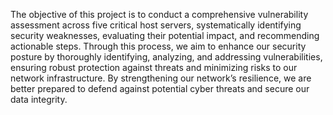 The objective of this project is to conduct a comprehensive vulnerability assessment across five critical host servers, systematically identifying security weaknesses, evaluating their potential impact, and recommending actionable steps. Through this process, we aim to enhance our security posture by thoroughly identifying, analyzing, and addressing vulnerabilities, ensuring robust protection against threats and minimizing risks to our network infrastructure. By strengthening our network’s resilience, we are better prepared to defend against potential cyber threats and secure our data integrity.
